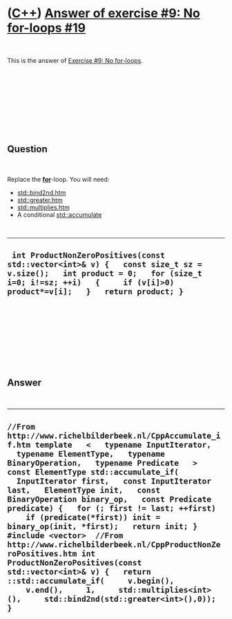 
 

 

 

 

 

([C++](Cpp.md)) [Answer of exercise \#9: No for-loops \#19](CppExerciseNoForLoopsAnswer19.md)
===============================================================================================

 

This is the answer of [Exercise \#9: No
for-loops](CppExerciseNoForLoops.md).

 

 

 

 

 

Question
--------

 

Replace the **[for](CppFor.md)**-loop. You will need:

-   [std::bind2nd.htm](CppBind2nd.md)
-   [std::greater.htm](CppGreater.md)
-   [std::multiplies.htm](CppMultiplies.md)
-   A conditional [std::accumulate](CppStdAccumulate.md)

 

  --------------------------------------------------------------------------------------------------------------------------------------------------------------------------------------------------------
  ` int ProductNonZeroPositives(const std::vector<int>& v) {   const size_t sz = v.size();   int product = 0;   for (size_t i=0; i!=sz; ++i)   {     if (v[i]>0) product*=v[i];   }   return product; }`
  --------------------------------------------------------------------------------------------------------------------------------------------------------------------------------------------------------

 

 

 

 

 

Answer
------

 

  ----------------------------------------------------------------------------------------------------------------------------------------------------------------------------------------------------------------------------------------------------------------------------------------------------------------------------------------------------------------------------------------------------------------------------------------------------------------------------------------------------------------------------------------------------------------------------------------------------------------------------------------------------------------------------------------------------------------------------------------------------------------------------
  ` //From http://www.richelbilderbeek.nl/CppAccumulate_if.htm template   <   typename InputIterator,   typename ElementType,   typename BinaryOperation,   typename Predicate   > const ElementType std::accumulate_if(   InputIterator first,   const InputIterator last,   ElementType init,   const BinaryOperation binary_op,   const Predicate predicate) {   for (; first != last; ++first)     if (predicate(*first)) init = binary_op(init, *first);   return init; }  #include <vector>  //From http://www.richelbilderbeek.nl/CppProductNonZeroPositives.htm int ProductNonZeroPositives(const std::vector<int>& v) {   return ::std::accumulate_if(     v.begin(),     v.end(),     1,     std::multiplies<int>(),     std::bind2nd(std::greater<int>(),0)); } `
  ----------------------------------------------------------------------------------------------------------------------------------------------------------------------------------------------------------------------------------------------------------------------------------------------------------------------------------------------------------------------------------------------------------------------------------------------------------------------------------------------------------------------------------------------------------------------------------------------------------------------------------------------------------------------------------------------------------------------------------------------------------------------------

 

 

 

 

 

 

